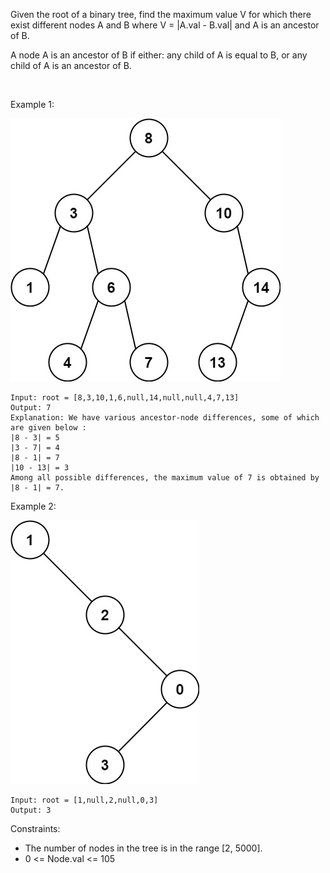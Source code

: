 Given the root of a binary tree, find the maximum value V for which there exist different nodes A and B where V = |A.val - B.val| and A is an ancestor of B.

A node A is an ancestor of B if either: any child of A is equal to B, or any child of A is an ancestor of B.

 

Example 1:

![tmp-tree.jpg](tmp-tree.jpg)

```
Input: root = [8,3,10,1,6,null,14,null,null,4,7,13]
Output: 7
Explanation: We have various ancestor-node differences, some of which are given below :
|8 - 3| = 5
|3 - 7| = 4
|8 - 1| = 7
|10 - 13| = 3
Among all possible differences, the maximum value of 7 is obtained by |8 - 1| = 7.
```
Example 2:

![tmp-tree-1.jpg](tmp-tree-1.jpg)

```
Input: root = [1,null,2,null,0,3]
Output: 3
```

Constraints:

- The number of nodes in the tree is in the range [2, 5000].
- 0 <= Node.val <= 105
